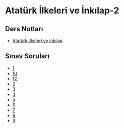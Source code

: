 # Atatürk İlkeleri ve İnkılap-2

<!--Index-->


## Ders Notları

- [Atatürk ilkeleri ve inkılap](./Ders%20Notlar%C4%B1/Atat%C3%BCrk%20ilkeleri%20ve%20ink%C4%B1lap.pdf)

## Sınav Soruları

- [1](./S%C4%B1nav%20Sorular%C4%B1/1.jpeg)
- [10](./S%C4%B1nav%20Sorular%C4%B1/10.jpeg)
- [12](./S%C4%B1nav%20Sorular%C4%B1/12.jpeg)
- [2](./S%C4%B1nav%20Sorular%C4%B1/2.jpeg)
- [3](./S%C4%B1nav%20Sorular%C4%B1/3.jpeg)
- [4](./S%C4%B1nav%20Sorular%C4%B1/4.jpeg)
- [5](./S%C4%B1nav%20Sorular%C4%B1/5.jpeg)
- [6](./S%C4%B1nav%20Sorular%C4%B1/6.jpeg)
- [7](./S%C4%B1nav%20Sorular%C4%B1/7.jpeg)
- [8](./S%C4%B1nav%20Sorular%C4%B1/8.jpeg)
- [9](./S%C4%B1nav%20Sorular%C4%B1/9.jpeg)



<!--Index-->
